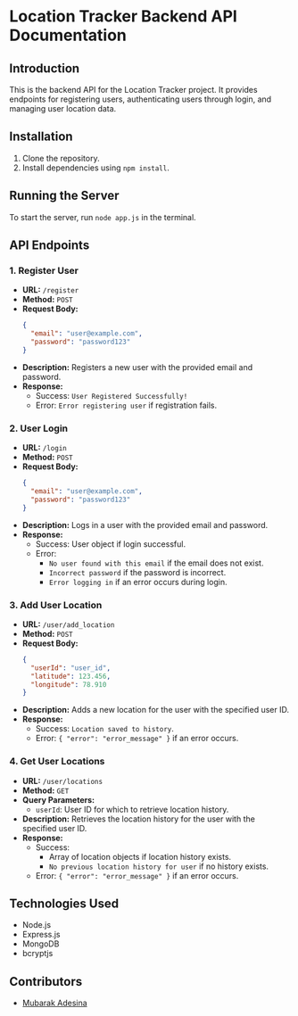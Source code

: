 # Location Tracker Backend API Documentation

## Introduction
This is the backend API for the Location Tracker project. It provides endpoints for registering users, authenticating users through login, and managing user location data.

## Installation
1. Clone the repository.
2. Install dependencies using `npm install`.

## Running the Server
To start the server, run `node app.js` in the terminal.

## API Endpoints

### 1. Register User
- **URL:** `/register`
- **Method:** `POST`
- **Request Body:**
  ```json
  {
    "email": "user@example.com",
    "password": "password123"
  }
  ```
- **Description:** Registers a new user with the provided email and password.
- **Response:**
  - Success: `User Registered Successfully!`
  - Error: `Error registering user` if registration fails.

### 2. User Login
- **URL:** `/login`
- **Method:** `POST`
- **Request Body:**
  ```json
  {
    "email": "user@example.com",
    "password": "password123"
  }
  ```
- **Description:** Logs in a user with the provided email and password.
- **Response:**
  - Success: User object if login successful.
  - Error:
    - `No user found with this email` if the email does not exist.
    - `Incorrect password` if the password is incorrect.
    - `Error logging in` if an error occurs during login.

### 3. Add User Location
- **URL:** `/user/add_location`
- **Method:** `POST`
- **Request Body:**
  ```json
  {
    "userId": "user_id",
    "latitude": 123.456,
    "longitude": 78.910
  }
  ```
- **Description:** Adds a new location for the user with the specified user ID.
- **Response:**
  - Success: `Location saved to history`.
  - Error: `{ "error": "error_message" }` if an error occurs.

### 4. Get User Locations
- **URL:** `/user/locations`
- **Method:** `GET`
- **Query Parameters:**
  - `userId`: User ID for which to retrieve location history.
- **Description:** Retrieves the location history for the user with the specified user ID.
- **Response:**
  - Success:
    - Array of location objects if location history exists.
    - `No previous location history for user` if no history exists.
  - Error: `{ "error": "error_message" }` if an error occurs.

## Technologies Used
- Node.js
- Express.js
- MongoDB
- bcryptjs

## Contributors
- [Mubarak Adesina](https://mrooms-ashy.vercel.app)
